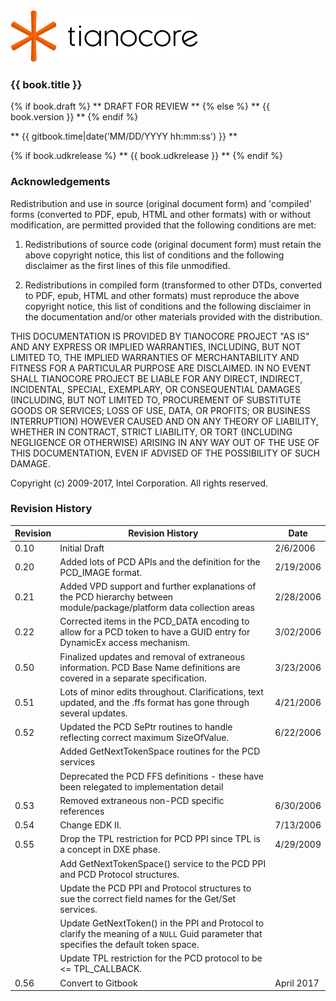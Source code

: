 <!--- @file
  README.md for EDK II Platform Configuration Database Infrastructure Description

  Copyright (c) 2009-2017, Intel Corporation. All rights reserved.<BR>

  Redistribution and use in source (original document form) and 'compiled'
  forms (converted to PDF, epub, HTML and other formats) with or without
  modification, are permitted provided that the following conditions are met:

  1) Redistributions of source code (original document form) must retain the
     above copyright notice, this list of conditions and the following
     disclaimer as the first lines of this file unmodified.

  2) Redistributions in compiled form (transformed to other DTDs, converted to
     PDF, epub, HTML and other formats) must reproduce the above copyright
     notice, this list of conditions and the following disclaimer in the
     documentation and/or other materials provided with the distribution.

  THIS DOCUMENTATION IS PROVIDED BY TIANOCORE PROJECT "AS IS" AND ANY EXPRESS OR
  IMPLIED WARRANTIES, INCLUDING, BUT NOT LIMITED TO, THE IMPLIED WARRANTIES OF
  MERCHANTABILITY AND FITNESS FOR A PARTICULAR PURPOSE ARE DISCLAIMED. IN NO
  EVENT SHALL TIANOCORE PROJECT  BE LIABLE FOR ANY DIRECT, INDIRECT, INCIDENTAL,
  SPECIAL, EXEMPLARY, OR CONSEQUENTIAL DAMAGES (INCLUDING, BUT NOT LIMITED TO,
  PROCUREMENT OF SUBSTITUTE GOODS OR SERVICES; LOSS OF USE, DATA, OR PROFITS;
  OR BUSINESS INTERRUPTION) HOWEVER CAUSED AND ON ANY THEORY OF LIABILITY,
  WHETHER IN CONTRACT, STRICT LIABILITY, OR TORT (INCLUDING NEGLIGENCE OR
  OTHERWISE) ARISING IN ANY WAY OUT OF THE USE OF THIS DOCUMENTATION, EVEN IF
  ADVISED OF THE POSSIBILITY OF SUCH DAMAGE.

-->

<img src="media/TianocoreTitlePageLogo.jpg" width="300" />

### {{ book.title }}

{% if book.draft %}
** DRAFT FOR REVIEW **
{% else %}
** {{ book.version }} **
{% endif %}

** {{ gitbook.time|date('MM/DD/YYYY hh:mm:ss') }} **

{% if book.udkrelease %}
** {{ book.udkrelease }} **
{% endif %}


### Acknowledgements

Redistribution and use in source (original document form) and 'compiled'
forms (converted to PDF, epub, HTML and other formats) with or without
modification, are permitted provided that the following conditions are met:

1. Redistributions of source code (original document form) must retain the
   above copyright notice, this list of conditions and the following
   disclaimer as the first lines of this file unmodified.

2. Redistributions in compiled form (transformed to other DTDs, converted to
   PDF, epub, HTML and other formats) must reproduce the above copyright
   notice, this list of conditions and the following disclaimer in the
   documentation and/or other materials provided with the distribution.

THIS DOCUMENTATION IS PROVIDED BY TIANOCORE PROJECT "AS IS" AND ANY EXPRESS OR
IMPLIED WARRANTIES, INCLUDING, BUT NOT LIMITED TO, THE IMPLIED WARRANTIES OF
MERCHANTABILITY AND FITNESS FOR A PARTICULAR PURPOSE ARE DISCLAIMED. IN NO
EVENT SHALL TIANOCORE PROJECT  BE LIABLE FOR ANY DIRECT, INDIRECT, INCIDENTAL,
SPECIAL, EXEMPLARY, OR CONSEQUENTIAL DAMAGES (INCLUDING, BUT NOT LIMITED TO,
PROCUREMENT OF SUBSTITUTE GOODS OR SERVICES; LOSS OF USE, DATA, OR PROFITS;
OR BUSINESS INTERRUPTION) HOWEVER CAUSED AND ON ANY THEORY OF LIABILITY,
WHETHER IN CONTRACT, STRICT LIABILITY, OR TORT (INCLUDING NEGLIGENCE OR
OTHERWISE) ARISING IN ANY WAY OUT OF THE USE OF THIS DOCUMENTATION, EVEN IF
ADVISED OF THE POSSIBILITY OF SUCH DAMAGE.

Copyright (c) 2009-2017, Intel Corporation. All rights reserved.


### Revision History

| Revision   | Revision History                                                                                                                      | Date       |
| ---------- | ------------------------------------------------------------------------------------------------------------------------------------- | ---------- |
| 0.10       | Initial Draft                                                                                                                         | 2/6/2006   |
| 0.20       | Added lots of PCD APIs and the definition for the PCD_IMAGE format.                                                                   | 2/19/2006  |
| 0.21       | Added VPD support and further explanations of the PCD hierarchy between module/package/platform data collection areas                 | 2/28/2006  |
| 0.22       | Corrected items in the PCD_DATA encoding to allow for a PCD token to have a GUID entry for DynamicEx access mechanism.                | 3/02/2006  |
| 0.50       | Finalized updates and removal of extraneous information. PCD Base Name definitions are covered in a separate specification.           | 3/23/2006  |
| 0.51       | Lots of minor edits throughout. Clarifications, text updated, and the .ffs format has gone through several updates.                   | 4/21/2006  |
| 0.52       | Updated the PCD SePtr routines to handle reflecting correct maximum SizeOfValue.                                                      | 6/22/2006  |
|            | Added GetNextTokenSpace routines for the PCD services                                                                                 |            |
|            | Deprecated the PCD FFS definitions - these have been relegated to implementation detail                                               |            |
| 0.53       | Removed extraneous non-PCD specific references                                                                                        | 6/30/2006  |
| 0.54       | Change EDK II.                                                                                                                        | 7/13/2006  |
| 0.55       | Drop the TPL restriction for PCD PPI since TPL is a concept in DXE phase.                                                             | 4/29/2009  |
|            | Add GetNextTokenSpace() service to the PCD PPI and PCD Protocol structures.                                                           |            |
|            | Update the PCD PPI and Protocol structures to sue the correct field names for the Get/Set services.                                   |            |
|            | Update GetNextToken() in the PPI and Protocol to clarify the meaning of a `NULL` Guid parameter that specifies the default token space. |            |
|            | Update TPL restriction for the PCD protocol to be <= TPL_CALLBACK.                                                                    |            |
| 0.56       | Convert to Gitbook                                                                                                                    | April 2017 |

